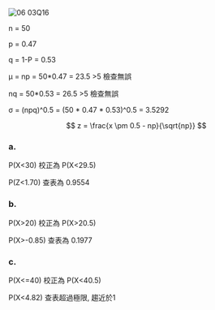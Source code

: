 ![06 03Q16](https://github.com/user-attachments/assets/46cafedd-3817-445f-98db-def74d155cd0)

n = 50

p = 0.47

q = 1-P = 0.53

&mu; = np = 50*0.47 = 23.5 >5 檢查無誤

nq = 50*0.53 = 26.5 >5 檢查無誤

&sigma; = (npq)^0.5 = (50 * 0.47 * 0.53)^0.5 = 3.5292

$$
z = \frac{x \pm 0.5 - np}{\sqrt{np}}
$$

### a.

P(X<30) 校正為 P(X<29.5)

P(Z<1.70) 查表為 0.9554

### b.
P(X>20) 校正為 P(X>20.5)

P(X>-0.85) 查表為 0.1977

### c.

P(X<=40) 校正為 P(X<40.5)

P(X<4.82) 查表超過極限, 趨近於1
